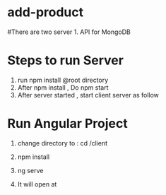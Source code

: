 # add-product
#There are two server 1. API for MongoDB

# Steps to run Server
1. run npm install @root directory 
2. After npm install , Do npm start
3. After server started , start client server as follow 
  

# Run Angular Project 
1. change directory to : cd /client
2. npm install 

3. ng serve 
4. It will open at 
